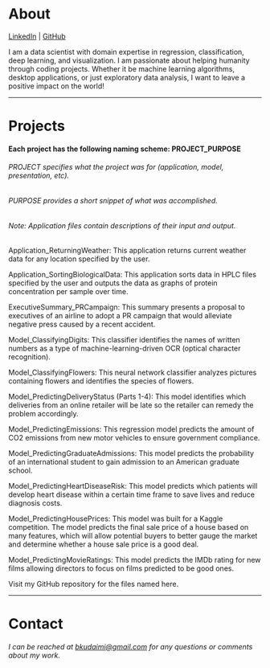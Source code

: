 # About

[LinkedIn](https://www.linkedin.com/in/bilal-k-363433a2/) | [GitHub](https://github.com/bkudaimi/Project-Portfolio/)

I am a data scientist with domain expertise in regression, classification, deep learning, and visualization. I am passionate about helping humanity through coding projects. Whether it be machine learning algorithms, desktop applications, or just exploratory data analysis, I want to leave a positive impact on the world!
_______________________________________________________________________________________________________________________________________________________________________

# Projects

#### Each project has the following naming scheme: PROJECT_PURPOSE
###### PROJECT specifies what the project was for (application, model, presentation, etc). 
###### PURPOSE provides a short snippet of what was accomplished.
###### Note: Application files contain descriptions of their input and output.

Application_ReturningWeather: This application returns current weather data for any location specified by the user.

Application_SortingBiologicalData: This application sorts data in HPLC files specified by the user and outputs the data as graphs of protein concentration per sample over time.

ExecutiveSummary_PRCampaign: This summary presents a proposal to executives of an airline to adopt a PR campaign that would alleviate negative press caused by a recent accident.

Model_ClassifyingDigits: This classifier identifies the names of written numbers as a type of machine-learning-driven OCR (optical character recognition).

Model_ClassifyingFlowers: This neural network classifier analyzes pictures containing flowers and identifies the species of flowers.

Model_PredictingDeliveryStatus (Parts 1-4):  This model identifies which deliveries from an online retailer will be late so the retailer can remedy the problem accordingly.
 
Model_PredictingEmissions: This regression model predicts the amount of CO2 emissions from new motor vehicles to ensure government compliance.

Model_PredictingGraduateAdmissions: This model predicts the probability of an international student to gain admission to an American graduate school.

Model_PredictingHeartDiseaseRisk: This model predicts which patients will develop heart disease within a certain time frame to save lives and reduce diagnosis costs.

Model_PredictingHousePrices: This model was built for a Kaggle competition. The model predicts the final sale price of a house based on many features, which will allow potential buyers to better gauge the market and determine whether a house sale price is a good deal.

Model_PredictingMovieRatings: This model predicts the IMDb rating for new films allowing directors to focus on films predicted to be good ones.

Visit my GitHub repository for the files named here.
_______________________________________________________________________________________________________________________________________________________________________

# Contact

###### I can be reached at bkudaimi@gmail.com for any questions or comments about my work.
